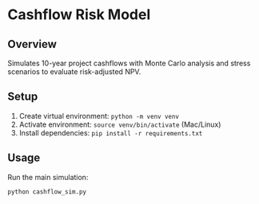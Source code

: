 # Cashflow Risk Model

## Overview
Simulates 10-year project cashflows with Monte Carlo analysis and stress scenarios to evaluate risk-adjusted NPV.

## Setup
1. Create virtual environment: `python -m venv venv`  
2. Activate environment: `source venv/bin/activate` (Mac/Linux)  
3. Install dependencies: `pip install -r requirements.txt`

## Usage
Run the main simulation:
```bash
python cashflow_sim.py
